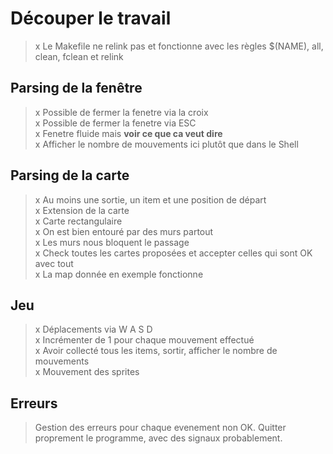 # Découper le travail

> x Le Makefile ne relink pas et fonctionne avec les règles $(NAME), all, clean, fclean et relink <br>

## Parsing de la fenêtre

> x Possible de fermer la fenetre via la croix<br>
> x Possible de fermer la fenetre via ESC<br>
> x Fenetre fluide mais **voir ce que ca veut dire**<br>
> x Afficher le nombre de mouvements ici plutôt que dans le Shell<br>


## Parsing de la carte

> x Au moins une sortie, un item et une position de départ<br>
> x Extension de la carte<br>
> x Carte rectangulaire<br>
> x On est bien entouré par des murs partout<br>
> x Les murs nous bloquent le passage<br>
> x Check toutes les cartes proposées et accepter celles qui sont OK avec tout<br>
> x La map donnée en exemple fonctionne<br>


## Jeu

> x Déplacements via W A S D<br>
> x Incrémenter de 1 pour chaque mouvement effectué<br>
> x Avoir collecté tous les items, sortir, afficher le nombre de mouvements<br>
> x Mouvement des sprites<br>

## Erreurs

> Gestion des erreurs pour chaque evenement non OK. Quitter proprement le programme, avec des signaux probablement.<br>